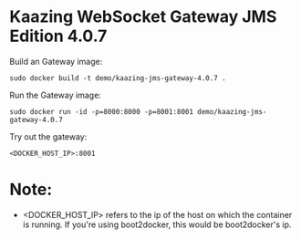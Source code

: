 Kaazing WebSocket Gateway JMS Edition 4.0.7
===========================================

Build an Gateway image:

    sudo docker build -t demo/kaazing-jms-gateway-4.0.7 .

Run the Gateway image:

    sudo docker run -id -p=8000:8000 -p=8001:8001 demo/kaazing-jms-gateway-4.0.7

Try out the gateway:

    <DOCKER_HOST_IP>:8001

# Note:
* <DOCKER_HOST_IP> refers to the ip of the host on which the container is running. If you're using boot2docker, this would be boot2docker's ip.